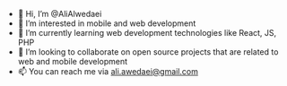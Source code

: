 - 👋 Hi, I’m @AliAlwedaei
- 👀 I’m interested in mobile and web development
- 🌱 I’m currently learning web development technologies like React, JS, PHP
- 💞️ I’m looking to collaborate on open source projects that are related to web and mobile development
- 📫 You can reach me via ali.awedaei@gmail.com

<!---
AliAlwedaei/AliAlwedaei is a ✨ special ✨ repository because its `README.md` (this file) appears on your GitHub profile.
You can click the Preview link to take a look at your changes.
--->
